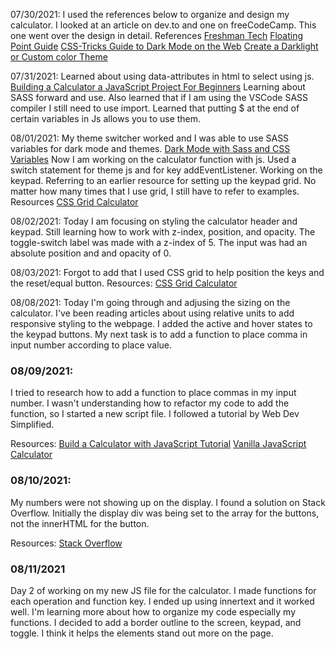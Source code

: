 07/30/2021: I used the references below to organize and design my calculator. I looked at an article on dev.to and one on freeCodeCamp. This one went over the design in detail. 
References
[Freshman Tech](https://freshman.tech/calculator/)
[Floating Point Guide](https://floating-point-gui.de/basic/)
[CSS-Tricks Guide to Dark Mode on the Web](https://css-tricks.com/a-complete-guide-to-dark-mode-on-the-web/#toggling-themes)
[Create a Darklight or Custom color Theme](https://designdrastic.com/tutorial/create-a-darklight-or-custom-color-theme-using-css-and-javascript)

07/31/2021: Learned about using data-attributes in html to select using js. 
[Building a Calculator a JavaScript Project For Beginners](https://www.section.io/engineering-education/building-a-calculator-a-javascript-project-for-beginners/)
Learning about SASS forward and use. Also learned that if I am using the VSCode SASS compiler I still need to use import. Learned that putting $ at the end of certain variables in Js allows you to use them. 

08/01/2021: My theme switcher worked and I was able to use SASS variables for dark mode and themes. 
[Dark Mode with Sass and CSS Variables](https://dev.to/zetareticoli/dark-mode-with-sass-and-css-variables-4f9b)
Now I am working on the calculator function with js. Used a switch statement for theme js and for key addEventListener. 
Working on the keypad. Referring to an earlier resource for setting up the keypad grid. No matter how many times that I use grid, I still have to refer to examples. 
Resources
[CSS Grid Calculator](https://freshman.tech/css-grid-calculator/)

08/02/2021: Today I am focusing on styling the calculator header and keypad. Still learning how to work with z-index, position, and opacity. The toggle-switch label was made with a z-index of 5. The input was had an absolute position and and opacity of 0. 

08/03/2021: Forgot to add that I used CSS grid to help position the keys and the reset/equal button. 
Resources: 
[CSS Grid Calculator](https://freshman.tech/css-grid-calculator/)

08/08/2021: Today I'm going through and adjusing the sizing on the calculator. I've been reading articles about using relative units to add responsive styling to the webpage. I added the active and hover states to the keypad buttons. My next task is to add a function to place comma in input number according to place value. 

### 08/09/2021:
I tried to research how to add a function to place commas in my input number. I wasn't understanding how to refactor my code to add the function, so I started a new script file. I followed a tutorial by Web Dev Simplified. 

Resources: 
[Build a Calculator with JavaScript Tutorial](https://www.youtube.com/watch?v=j59qQ7YWLxw)
[Vanilla JavaScript Calculator](https://github.com/WebDevSimplified/Vanilla-JavaScript-Calculator/blob/master/index.html)

### 08/10/2021: 
My numbers were not showing up on the display. I found a solution on Stack Overflow. Initially the display div was being set to the array for the buttons, not the innerHTML for the button. 

Resources:
[Stack Overflow](https://stackoverflow.com/questions/53089348/javascript-dom-calculator-display-digits-on-a-screen)

### 08/11/2021
Day 2 of working on my new JS file for the calculator. I made functions for each operation and  function key. I ended up using innertext and it worked well. I'm learning more about how to organize my code especially my functions. I decided to add a border outline to the screen, keypad, and toggle. I think it helps the elements stand out more on the page. 